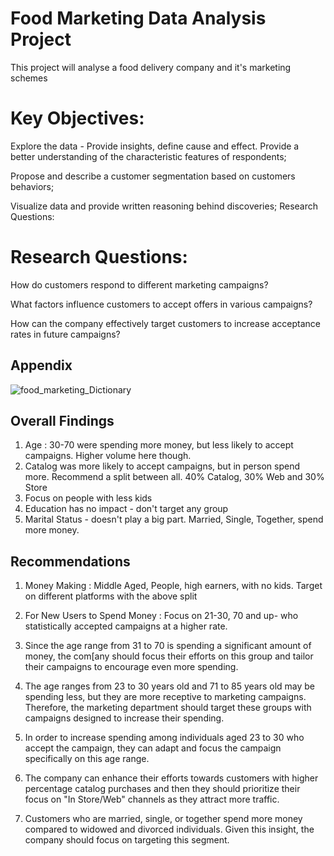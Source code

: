 # Food Marketing Data Analysis Project

This project will analyse a food delivery company and it's marketing schemes


# Key Objectives:

Explore the data - Provide insights, define cause and effect. Provide a better understanding of the characteristic features of respondents;

Propose and describe a customer segmentation based on customers behaviors;

Visualize data and provide written reasoning behind discoveries;
Research Questions:

# Research Questions:

How do customers respond to different marketing campaigns?

What factors influence customers to accept offers in various campaigns?

How can the company effectively target customers to increase acceptance rates in future campaigns?


## Appendix

![food_marketing_Dictionary](https://github.com/user-attachments/assets/8fdc77a3-8fcf-4f99-80ed-7132f7fc27b8)

## Overall Findings
1. Age : 30-70 were spending more money, but less likely to accept campaigns. Higher volume here though.
2. Catalog was more likely to accept campaigns, but in person spend more. Recommend a split between all. 40% Catalog, 30% Web and 30% Store
3. Focus on people with less kids
4. Education has no impact - don't target any group
5. Marital Status - doesn't play a big part. Married, Single, Together, spend more money.

## Recommendations

1. Money Making : Middle Aged, People, high earners, with no kids. Target on different platforms with the above split

2. For New Users to Spend Money : Focus on 21-30, 70 and up- who statistically accepted campaigns at a higher rate.

3. Since the age range from 31 to 70 is spending a significant amount of money, the com[any should focus their efforts on this group and tailor their campaigns to encourage even more spending.

4. The age ranges from 23 to 30 years old and 71 to 85 years old may be spending less, but they are more receptive to marketing campaigns. Therefore, the marketing department should target these groups with campaigns designed to increase their spending.

5. In order to increase spending among individuals aged 23 to 30 who accept the campaign, they can adapt and focus the campaign specifically on this age range.

6. The company can enhance their efforts towards customers with higher percentage catalog purchases and then they should prioritize their focus on "In Store/Web" channels as they attract more traffic.

7. Customers who are married, single, or together spend more money compared to widowed and divorced individuals. Given this insight, the company should focus on targeting this segment.
